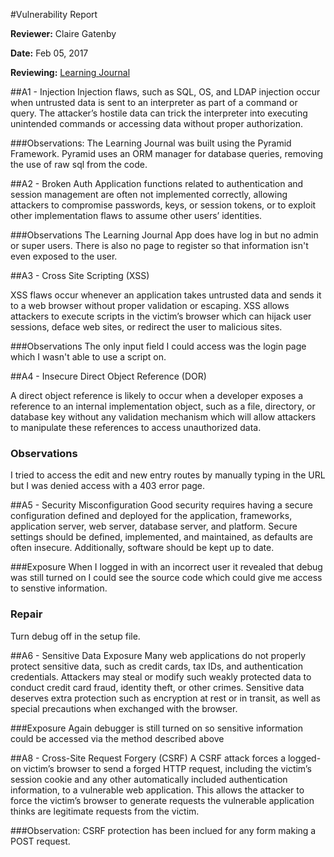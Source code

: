 #Vulnerability Report

**Reviewer:** Claire Gatenby

**Date:** Feb 05, 2017

**Reviewing:** [Learning Journal](https://github.com/chamberi/pyramid-learning-journal)

##A1 - Injection
Injection flaws, such as SQL, OS, and LDAP injection occur when untrusted data is sent to an interpreter as part of a command or query. The attacker’s hostile data can trick the interpreter into executing unintended commands or accessing data without proper authorization.

###Observations:
The Learning Journal was built using the Pyramid Framework. Pyramid uses an ORM manager for database queries, removing the use of raw sql from the code. 


##A2 - Broken Auth
Application functions related to authentication and session management are often not implemented correctly, allowing attackers to compromise passwords, keys, or session tokens, or to exploit other implementation flaws to assume other users’ identities.

###Observations
The Learning Journal App does have log in but no admin or super users. There is also no page to register so that information isn't even exposed to the user.


##A3 - Cross Site Scripting (XSS)

XSS flaws occur whenever an application takes untrusted data and sends it to a web browser without proper validation or escaping. XSS allows attackers to execute scripts in the victim’s browser which can hijack user sessions, deface web sites, or redirect the user to malicious sites.

###Observations
The only input field I could access was the login page which I wasn't able to use a script on. 


##A4 - Insecure Direct Object Reference (DOR)

A direct object reference is likely to occur when a developer exposes a reference to an internal implementation object, such as a file, directory, or database key without any validation mechanism which will allow attackers to manipulate these references to access unauthorized data.

### Observations

I tried to access the edit and new entry routes by manually typing in the URL but I was denied access with a 403 error page.

##A5 - Security Misconfiguration
Good security requires having a secure configuration defined and deployed for the application, frameworks, application server, web server, database server, and platform. Secure settings should be defined, implemented, and maintained, as defaults are often insecure. Additionally, software should be kept up to date.

###Exposure
When I logged in with an incorrect user it revealed that debug was still turned on I could see the source code which could give me access to senstive information.

### Repair
Turn debug off in the setup file.

##A6 - Sensitive Data Exposure
Many web applications do not properly protect sensitive data, such as credit cards, tax IDs, and authentication credentials. Attackers may steal or modify such weakly protected data to conduct credit card fraud, identity theft, or other crimes. Sensitive data deserves extra protection such as encryption at rest or in transit, as well as special precautions when exchanged with the browser.

###Exposure
Again debugger is still turned on so sensitive information could be accessed via the method described above


##A8 - Cross-Site Request Forgery (CSRF)
A CSRF attack forces a logged-on victim’s browser to send a forged HTTP request, including the victim’s session cookie and any other automatically included authentication information, to a vulnerable web application. This allows the attacker to force the victim’s browser to generate requests the vulnerable application thinks are legitimate requests from the victim.

###Observation:
CSRF protection has been inclued for any form making a POST request.


